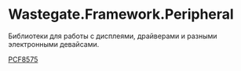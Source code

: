 # Wastegate.Framework.Peripheral
Библиотеки для работы с дисплеями, драйверами и разными электронными девайсами.

[PCF8575](https://github.com/wastegate711/Wastegate.Framework.Peripheral/wiki/PCF8575)
